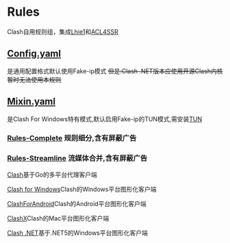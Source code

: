 # Rules
Clash自用规则组，集成[Lhie1](https://github.com/lhie1/Rules)和[ACL4SSR](https://github.com/ACL4SSR/ACL4SSR)

## [Config.yaml](https://github.com/zzcabc/Rules/tree/main/Config.yaml)
是通用配置格式默认使用Fake-ip模式
~~但是:Clash .NET版本应使用开源Clash内核暂时无法使用本规则~~

## [Mixin.yaml](https://github.com/zzcabc/Rules/tree/main/Mixin.yaml)
是Clash For Windows特有模式,默认启用Fake-ip的TUN模式,需安装[TUN](https://www.wintun.net/)


### [Rules-Complete](https://github.com/zzcabc/Rules/tree/main/Rules-Complete) 规则细分,含有屏蔽广告

### [Rules-Streamline](https://github.com/zzcabc/Rules/tree/main/Rules-Streamline) 流媒体合并,含有屏蔽广告


[Clash](https://github.com/Dreamacro/clash)基于Go的多平台代理客户端

[Clash for Windows](https://github.com/Fndroid/clash_for_windows_pkg)Clash的Windows平台图形化客户端

[ClashForAndroid](https://github.com/Kr328/ClashForAndroid)Clash的Android平台图形化客户端

[ClashX](https://github.com/yichengchen/clashX)Clash的Mac平台图形化客户端

[Clash .NET](https://github.com/ClashDotNetFramework/ClashDotNetFramework)基于.NET5的Windows平台图形化客户端
